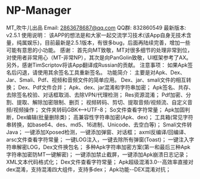 # NP-Manager
MT_吹牛儿出品  Email: 2863678687@qq.com  QQ群: 832860549  最新版本: v2.5.1  使用说明：   该APP的想法是和大家一起交流学习技术(该App自身无技术含量，纯属娱乐)，目前最新是2.5.1版本，有很多bug，后面再陆续完善，增加一些可能有意思的小功能。  感谢：   首先向MT致敬，MT对很多细节的处理非常到位，对使用者非常用心（MT-非常NP），其次是向PanGolin致敬，UI框架参考了AX。另外，感谢TimScriptov将该App翻译成Russian的贡献。  注意事项：   如果Apk签名后闪退，请使用其余签名工具重新签名。  功能简介：   主要是对Apk、Dex、Jar、Smali、Pdf、视频和音频文件的简单应用。  Dex、jar、smali文件的相互转换； Dex、Pdf文件合并； Apk、dex、jar混淆和字符串加密； Apk签名、共存、去除签名校验、对话框取消、去除VPN/代理检测； Res资源混淆； Pdf加密、分割、提取、解除加密限制、删页； 视频转码、剪切、提取音频/视频流、自定义音频/视频操作； 文件夹转码GBK&lt;-->UTF-8； So文件查看字符常量； Apk加固判断，Dex编辑(批量删除类)； 高兼容性字符串加密(Apk、dex)； 工具箱(常见字符串转换，如base64、des、md5、16进制、Unicode、去空白等)； Smali文件转Java； 一键添加Xposed检测，一键添加弹窗、对话框； axml反编译/回编译、arsc文件查看字符常量； 一键LOG注入，一键去除所有弹窗(Toast)； 一键注入字符串解密LOG，Dex文件换包名； 多种Apk字符串加密方案(第一和最后三种Apk字符串加密防MT一键解密)； 一键添加禁止截屏，一键添加Apk崩溃日志记录； XML文本代码格式化； Dex文件查看字符常量； Apk超级混淆3.0--高效率直接对dex混淆，支持混淆四大组件，支持多dex； Apk功能--DEX混淆对抗；
